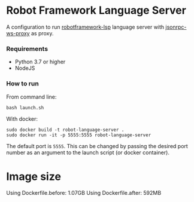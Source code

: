 # Robot Framework Language Server

A configuration to run [robotframework-lsp](https://github.com/robocorp/robotframework-lsp) language server with [jsonrpc-ws-proxy](https://github.com/wylieconlon/jsonrpc-ws-proxy) as proxy.

### Requirements

- Python 3.7 or higher
- NodeJS

### How to run

From command line:

```
bash launch.sh
```

With docker:

```
sudo docker build -t robot-language-server .
sudo docker run -it -p 5555:5555 robot-language-server
```

The default port is `5555`. This can be changed by passing the desired port number as an argument to the launch script (or docker container).

# Image size

Using Dockerfile.before: 1.07GB
Using Dockerfile.after: 592MB
